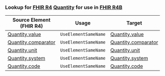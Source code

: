 ### Lookup for [FHIR R4](https://hl7.org/fhir/R4/) [Quantity](https://hl7.org/fhir/R4/Quantity.html) for use in [FHIR R4B](https://hl7.org/fhir/R4B/)

| Source Element (FHIR R4) | Usage | Target |
| -------------- | ----- | ------ |
| [Quantity.value](https://hl7.org/fhir/R4/Quantity.html#resource) | `UseElementSameName` | [Quantity.value](https://hl7.org/fhir/R4B/Quantity.html#resource) |
| [Quantity.comparator](https://hl7.org/fhir/R4/Quantity.html#resource) | `UseElementSameName` | [Quantity.comparator](https://hl7.org/fhir/R4B/Quantity.html#resource) |
| [Quantity.unit](https://hl7.org/fhir/R4/Quantity.html#resource) | `UseElementSameName` | [Quantity.unit](https://hl7.org/fhir/R4B/Quantity.html#resource) |
| [Quantity.system](https://hl7.org/fhir/R4/Quantity.html#resource) | `UseElementSameName` | [Quantity.system](https://hl7.org/fhir/R4B/Quantity.html#resource) |
| [Quantity.code](https://hl7.org/fhir/R4/Quantity.html#resource) | `UseElementSameName` | [Quantity.code](https://hl7.org/fhir/R4B/Quantity.html#resource) |
